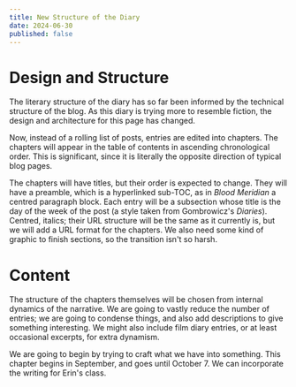 ```yaml
---
title: New Structure of the Diary
date: 2024-06-30
published: false
---
```


# Design and Structure

The literary structure of the diary has so far been informed by the technical structure of the blog. As this diary is trying more to resemble fiction, the design and architecture for this page has changed.

Now, instead of a rolling list of posts, entries are edited into chapters. The chapters will appear in the table of contents in ascending chronological order. This is significant, since it is literally the opposite direction of typical blog pages.

The chapters will have titles, but their order is expected to change. They will have a preamble, which is a hyperlinked sub-TOC, as in *Blood Meridian* a centred paragraph block. Each entry will be a subsection whose title is the day of the week of the post (a style taken from Gombrowicz's *Diaries*). Centred, italics; their URL structure will be the same as it currently is, but we will add a URL format for the chapters. We also need some kind of graphic to finish sections, so the transition isn't so harsh.

# Content

The structure of the chapters themselves will be chosen from internal dynamics of the narrative. We are going to vastly reduce the number of entries; we are going to condense things, and also add descriptions to give something interesting. We might also include film diary entries, or at least occasional excerpts, for extra dynamism.

We are going to begin by trying to craft what we have into something. This chapter begins in September, and goes until October 7. We can incorporate the writing for Erin's class.
